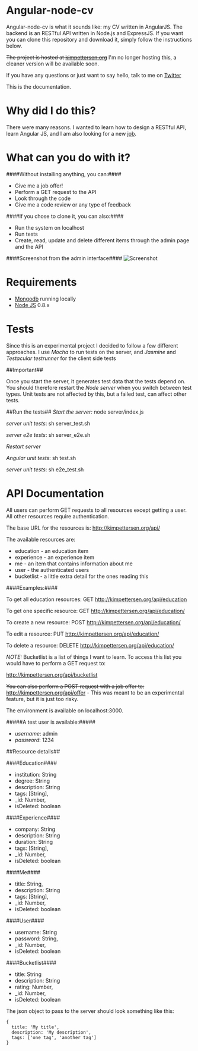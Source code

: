 Angular-node-cv
===============

Angular-node-cv is what it sounds like: my CV written in AngularJS. The backend is an RESTful API written in Node.js and ExpressJS.
If you want you can clone this repository and download it, simply follow the instructions below.

~~The project is hosted at [kimpettersen.org](http://kimpettersen.org)~~ I'm no longer hosting this, a cleaner version will be available soon.

If you have any questions or just want to say hello, talk to me on [Twitter](https://twitter.com/PettersenKim)

This is the documentation.

Why did I do this?
===================

There were many reasons. I wanted to learn how to design a RESTful API, learn Angular JS, and I am also looking for a new [job](http://kimpettersen.org).


What can you do with it?
========================

####Without installing anything, you can:####


* Give me a job offer!
* Perform a GET request to the API
* Look through the code
* Give me a code review or any type of feedback


####If you chose to clone it, you can also:####

* Run the system on localhost
* Run tests
* Create, read, update and delete different items through the admin page and the API


####Screenshot from the admin interface####
![Screenshot](https://raw.github.com/kimpettersen/angular-node-cv/master/admin.png)



Requirements
============

* [Mongodb](http://www.mongodb.org/) running locally
* [Node JS](http://nodejs.org/) 0.8.x


Tests
=====

Since this is an experimental project I decided to follow a few different approaches. I use *Mocha* to run tests
on the server, and *Jasmine* and *Testacular testrunner* for the client side tests


##Important##

Once you start the server, it generates test data that the tests depend on.
You should therefore restart the *Node server* when you switch between test types. Unit tests are not affected by this,
but a failed test, can affect other tests.

##Run the tests##
*Start the server:* node server/index.js

*server unit tests*: sh server_test.sh

*server e2e tests*: sh server_e2e.sh

*Restart server*

*Angular unit tests*: sh test.sh

*server unit tests*: sh e2e_test.sh

API Documentation
=================

All users can perform GET requests to all resources except getting a user. All other resources require authentication.

The base URL for the resources is: http://kimpettersen.org/api/

The available resources are:

* education - an education item
* experience - an experience item
* me - an item that contains information about me
* user - the authenticated users
* bucketlist - a little extra detail for the ones reading this

####Examples:####

To get all education resources:
GET http://kimpettersen.org/api/education

To get one specific resource:
GET http://kimpettersen.org/api/education/<id>

To create a new resource:
POST http://kimpettersen.org/api/education/

To edit a resource:
PUT http://kimpettersen.org/api/education/<id>

To delete a resource:
DELETE http://kimpettersen.org/api/education/<id>


*NOTE:* Bucketlist is a list of things I want to learn. To access this list you would have to perform a GET request to:

http://kimpettersen.org/api/bucketlist


<del>You can also perform a POST request with a job offer to: http://kimpettersen.org/api/offer</del> -
This was meant to be an experimental feature, but it is just too risky.

The environment is available on localhost:3000.

#####A test user is available:#####

* *username*: admin
* *password*: 1234

##Resource details##


####Education####

* institution: String
* degree: String
* description: String
* tags: [String],
* _id: Number,
* isDeleted: boolean


####Experience####

* company: String
* description: String
* duration: String
* tags: [String],
* _id: Number,
* isDeleted: boolean


####Me####

* title: String,
* description: String
* tags: [String],
* _id: Number,
* isDeleted: boolean


####User####

* username: String
* password: String,
* _id: Number,
* isDeleted: boolean


####Bucketlist####

* title: String
* description: String
* rating: Number,
* _id: Number,
* isDeleted: boolean


The json object to pass to the server should look something like this:

    {
      title: 'My title',
      description: 'My description',
      tags: ['one tag', 'another tag']
    }
